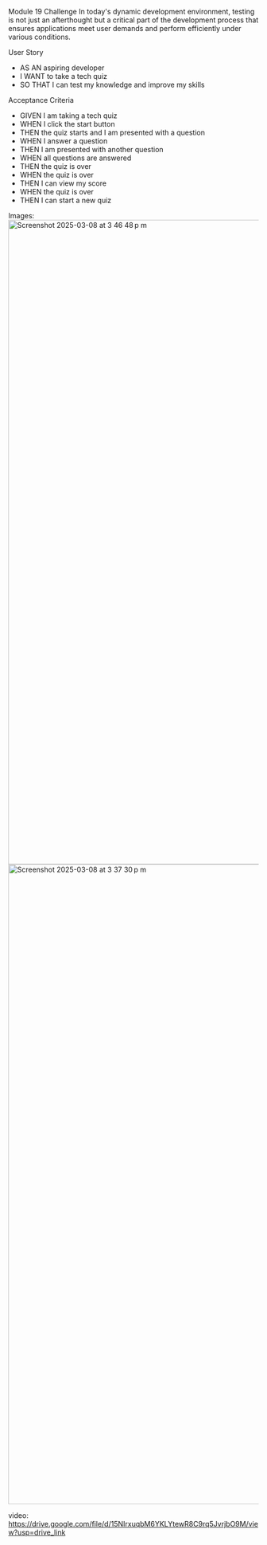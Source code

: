Module 19 Challenge
In today's dynamic development environment, testing is not just an afterthought but a critical part of the development process that ensures applications meet user demands and perform efficiently under various conditions.

User Story
* AS AN aspiring developer
* I WANT to take a tech quiz
* SO THAT I can test my knowledge and improve my skills

Acceptance Criteria
* GIVEN I am taking a tech quiz
* WHEN I click the start button
* THEN the quiz starts and I am presented with a question
* WHEN I answer a question
* THEN I am presented with another question
* WHEN all questions are answered
* THEN the quiz is over
* WHEN the quiz is over
* THEN I can view my score
* WHEN the quiz is over
* THEN I can start a new quiz

Images:
<img width="1294" alt="Screenshot 2025-03-08 at 3 46 48 p m" src="https://github.com/user-attachments/assets/0b425e28-5a7f-40a7-ae1e-ef653b895d7f" />
<img width="1285" alt="Screenshot 2025-03-08 at 3 37 30 p m" src="https://github.com/user-attachments/assets/e3362813-67db-43a1-81d4-676071aafcde" />


video: https://drive.google.com/file/d/15NIrxuqbM6YKLYtewR8C9rq5JvrjbO9M/view?usp=drive_link
